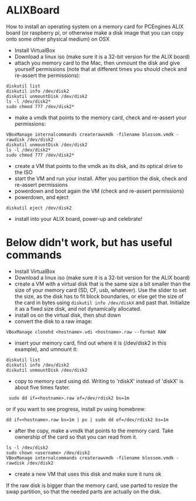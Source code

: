 # ALIXBoard
How to install an operating system on a memory card for PCEngines ALIX board (or raspberry pi, or otherwise make a disk image that you can copy onto some other physical medium) on OSX

- Install VirtualBox
- Download a linux iso (make sure it is a 32-bit version for the ALIX board)
- attach you memory card to the Mac, then unmount the disk and give yourself permissions (note that at different times you should check and re-assert the permissions):
```
diskutil list
diskutil info /dev/disk2
diskutil unmountDisk /dev/disk2
ls -l /dev/disk2*
sudo chmod 777 /dev/disk2*
```
- make a vmdk that points to the memory card, check and re-assert your permissions: 
```
VBoxManage internalcommands createrawvmdk -filename blossom.vmdk -rawdisk /dev/disk2
diskutil unmountDisk /dev/disk2
ls -l /dev/disk2*
sudo chmod 777 /dev/disk2*
```
- create a VM that points to the vmdk as its disk, and its optical drive to the ISO 
- start the VM and run your install.  After you partition the disk, check and re-assert permissions
- powerdown and boot again the VM (check and re-assert permissions)
- powerdown, and eject
```
diskutil eject /dev/disk2
```
- install into your ALIX board, power-up and celebrate!


# Below didn't work, but has useful commands

- Install VirtualBox
- Download a linux iso (make sure it is a 32-bit version for the ALIX board)
- create a VM with a virtual disk that is the same size a bit smaller than the size of your memory card (SD, CF, usb, whatever).  Use the slider to set the size, as the disk has to fit block boundaries, or else get the size of the card in bytes using `diskutil info /dev/diskX` and past that. Initialize it as a fixed size disk, and not dynamically allocated.
- install os on the virtual disk, then shut down
- convert the disk to a raw image: 
```
VBoxManage clonehd <hostname>.vdi <hostname>.raw --format RAW
```
- insert your memory card, find out where it is (/dev/disk2 in this example), and umnount it:
```
diskutil list
diskutil info /dev/disk2
diskutil unmountDisk /dev/disk2
```
- copy to memory card using dd.  Writing to 'rdiskX' instead of 'diskX' is about five times faster.
```
 sudo dd if=<hostname>.raw of=/dev/rdisk2 bs=1m
```
or if you want to see progress, install pv using homebrew:
```
dd if=<hostname>.raw bs=1m | pv | sudo dd of=/dev/rdisk2 bs=1m
```
- after the copy, make a vmdk that points to the memory card.  Take ownership of the card so that you can read from it.  
```
ls -l /dev/disk2
sudo chown <username> /dev/disk2
VBoxManage internalcommands createrawvmdk -filename blossom.vmdk -rawdisk /dev/disk2
```
- create a new VM that uses this disk and make sure it runs ok

If the raw disk is bigger than the memory card, use parted to resize the swap partition, so that the needed parts are actually on the disk.


